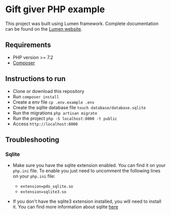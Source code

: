 # Gift giver PHP example
This project was built using Lumen framework. Complete documentation can be found on the [Lumen website](https://lumen.laravel.com/docs).

## Requirements
- PHP version >= 7.2
- [Composer](https://getcomposer.org/)

## Instructions to run
- Clone or download this repository
- Run `composer install`
- Create a env file `cp .env.example .env`
- Create the sqlite database file `touch database/database.sqlite`
- Run the migrations `php artisan migrate`
- Run the project `php -S localhost:8000 -t public`
- Access `http://localhost:8000`

## Troubleshooting

### Sqlite
- Make sure you have the sqlite extension enabled. You can find it on your `php.ini` file. To enable you just need to uncomment the following lines on your `php.ini` file:
  - `extension=pdo_sqlite.so`
  - `extension=sqlite3.so`

- If you don't have the sqlite3 extension installed, you will need to install it. You can find more information about sqlite [here](https://www.php.net/manual/en/sqlite.installation.php)

